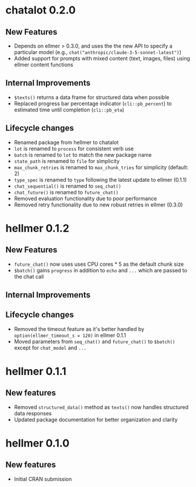 # chatalot 0.2.0

## New Features
* Depends on ellmer > 0.3.0, and uses the the new API to specify a particular model (e.g., `chat("anthropic/claude-3-5-sonnet-latest")`)
* Added support for prompts with mixed content (text, images, files) using ellmer content functions

## Internal Improvements
* `$texts()` returns a data frame for structured data when possible
* Replaced progress bar percentage indicator (`cli::pb_percent`) to estimated time until completion (`cli::pb_eta`)

## Lifecycle changes
* Renamed package from hellmer to chatalot
* `lot` is renamed to `process` for consistent verb use
* `batch` is renamed to `lot` to match the new package name
* `state_path` is renamed to `file` for simplicity
* `max_chunk_retries` is renamed to `max_chunk_tries` for simplicity (default: 2)
* `type_spec` is renamed to `type` following the latest update to ellmer (0.1.1)
* `chat_sequential()` is renamed to `seq_chat()`
* `chat_future()` is renamed to `future_chat()`
* Removed evaluation functionality due to poor performance
* Removed retry functionality due to new robust retries in ellmer (0.3.0)

# hellmer 0.1.2

## New Features
* `future_chat()` now uses uses CPU cores * 5 as the default chunk size
* `$batch()` gains `progress` in addition to  `echo` and `...` which are passed to the chat call

## Internal Improvements

## Lifecycle changes
* Removed the timeout feature as it's better handled by `option(ellmer_timeout_s = 120)` in ellmer 0.1.1
* Moved parameters from `seq_chat()` and `future_chat()` to `$batch()` except for `chat_model` and `...`

# hellmer 0.1.1

## New features
* Removed `structured_data()` method as `texts()` now handles structured data responses
* Updated package documentation for better organization and clarity


# hellmer 0.1.0

## New features
* Initial CRAN submission

